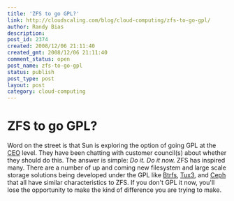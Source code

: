 ```yaml
---
title: 'ZFS to go GPL?'
link: http://cloudscaling.com/blog/cloud-computing/zfs-to-go-gpl/
author: Randy Bias
description: 
post_id: 2374
created: 2008/12/06 21:11:40
created_gmt: 2008/12/06 21:11:40
comment_status: open
post_name: zfs-to-go-gpl
status: publish
post_type: post
layout: post
category: cloud-computing
---
```


# ZFS to go GPL?

Word on the street is that Sun is exploring the option of going GPL at the [CEO](http://blogs.sun.com/jonathan/) level. They have been chatting with customer council(s) about whether they should do this. The answer is simple: _Do it. Do it now._ ZFS has inspired many. There are a number of up and coming new filesystem and large scale storage solutions being developed under the GPL like [Btrfs](http://en.wikipedia.org/wiki/Btrfs), [Tux3](http://en.wikipedia.org/wiki/Tux3), and [Ceph](http://en.wikipedia.org/wiki/Ceph) that all have similar characteristics to ZFS. If you don't GPL it now, you'll lose the opportunity to make the kind of difference you are trying to make.